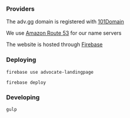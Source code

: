 ### Providers

The adv.gg domain is registered with [101Domain](https://www.101domain.com/)

We use [Amazon Route 53](https://aws.amazon.com/route53/) for our name servers

The website is hosted through [Firebase](https://firebase.google.com/)

### Deploying

`firebase use advocate-landingpage`

`firebase deploy`

### Developing

`gulp`
